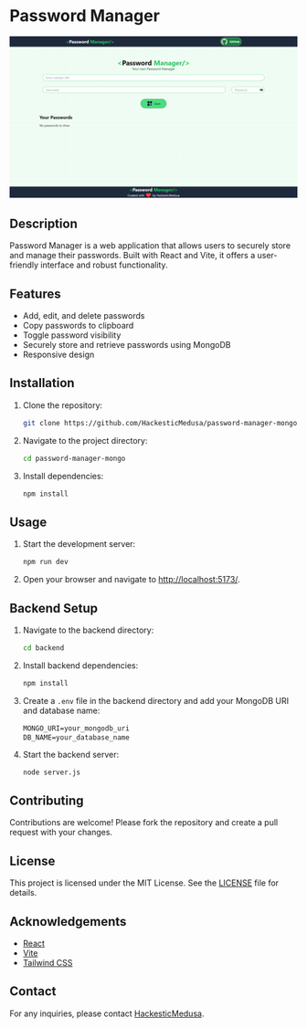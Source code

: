 # Password Manager

![Screenshot](/public/screenshots/screenshot.png)

## Description

Password Manager is a web application that allows users to securely store and manage their passwords. Built with React and Vite, it offers a user-friendly interface and robust functionality.

## Features

- Add, edit, and delete passwords
- Copy passwords to clipboard
- Toggle password visibility
- Securely store and retrieve passwords using MongoDB
- Responsive design

## Installation

1. Clone the repository:
    ```sh
    git clone https://github.com/HackesticMedusa/password-manager-mongo.git
    ```
    
2. Navigate to the project directory:
    ```sh
    cd password-manager-mongo
    ```
    
3. Install dependencies:
    ```sh
    npm install
    ```

## Usage

1. Start the development server:
    ```sh
    npm run dev
    ```
    
2. Open your browser and navigate to [http://localhost:5173/](http://localhost:5173/).

## Backend Setup

1. Navigate to the backend directory:
    ```sh
    cd backend
    ```

2. Install backend dependencies:
    ```sh
    npm install
    ```

3. Create a `.env` file in the backend directory and add your MongoDB URI and database name:
    ```env
    MONGO_URI=your_mongodb_uri
    DB_NAME=your_database_name
    ```

4. Start the backend server:
    ```sh
    node server.js
    ```

## Contributing

Contributions are welcome! Please fork the repository and create a pull request with your changes.

## License

This project is licensed under the MIT License. See the [LICENSE](LICENSE) file for details.

## Acknowledgements

- [React](https://reactjs.org/)
- [Vite](https://vitejs.dev/)
- [Tailwind CSS](https://tailwindcss.com/)

## Contact

For any inquiries, please contact [HackesticMedusa](https://github.com/HackesticMedusa).